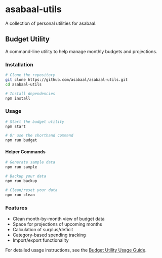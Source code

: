 # asabaal-utils

A collection of personal utilities for asabaal.

## Budget Utility

A command-line utility to help manage monthly budgets and projections.

### Installation

```bash
# Clone the repository
git clone https://github.com/asabaal/asabaal-utils.git
cd asabaal-utils

# Install dependencies
npm install
```

### Usage

```bash
# Start the budget utility
npm start

# Or use the shorthand command
npm run budget
```

#### Helper Commands

```bash
# Generate sample data
npm run sample

# Backup your data
npm run backup

# Clean/reset your data
npm run clean
```

### Features

- Clean month-by-month view of budget data
- Space for projections of upcoming months
- Calculation of surplus/deficit
- Category-based spending tracking
- Import/export functionality

For detailed usage instructions, see the [Budget Utility Usage Guide](budget-utility/USAGE.md).
